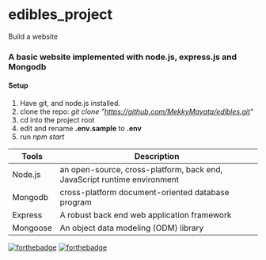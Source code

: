 # edibles_project
Build a website

### A basic website implemented with node.js, express.js and Mongodb

#### Setup
1. Have git, and node.js installed.
2. clone the repo: *git clone "https://github.com/MekkyMayata/edibles.git"*
3. cd into the project root
4. edit and rename **.env.sample** to **.env**
3. run *npm start*


| Tools        | Description |
| -----------  | ----------- |
| Node.js      | an open-source, cross-platform, back end, JavaScript runtime environment |
| Mongodb      | cross-platform document-oriented database program |
| Express      | A robust back end web application framework |
| Mongoose     | An object data modeling (ODM) library |

[![forthebadge](https://forthebadge.com/images/badges/built-with-love.svg)](https://forthebadge.com)
[![forthebadge](https://forthebadge.com/images/badges/0-percent-optimized.svg)](https://forthebadge.com)